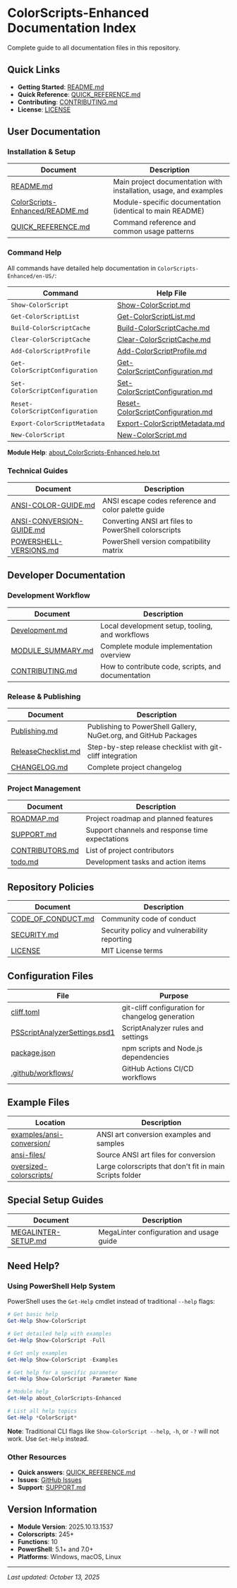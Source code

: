 # ColorScripts-Enhanced Documentation Index

Complete guide to all documentation files in this repository.

## Quick Links

- **Getting Started**: [README.md](../README.md)
- **Quick Reference**: [QUICK_REFERENCE.md](QUICK_REFERENCE.md)
- **Contributing**: [CONTRIBUTING.md](../CONTRIBUTING.md)
- **License**: [LICENSE](../LICENSE)

## User Documentation

### Installation & Setup

| Document | Description |
|----------|-------------|
| [README.md](../README.md) | Main project documentation with installation, usage, and examples |
| [ColorScripts-Enhanced/README.md](../ColorScripts-Enhanced/README.md) | Module-specific documentation (identical to main README) |
| [QUICK_REFERENCE.md](QUICK_REFERENCE.md) | Command reference and common usage patterns |

### Command Help

All commands have detailed help documentation in `ColorScripts-Enhanced/en-US/`:

| Command | Help File |
|---------|-----------|
| `Show-ColorScript` | [Show-ColorScript.md](../ColorScripts-Enhanced/en-US/Show-ColorScript.md) |
| `Get-ColorScriptList` | [Get-ColorScriptList.md](../ColorScripts-Enhanced/en-US/Get-ColorScriptList.md) |
| `Build-ColorScriptCache` | [Build-ColorScriptCache.md](../ColorScripts-Enhanced/en-US/Build-ColorScriptCache.md) |
| `Clear-ColorScriptCache` | [Clear-ColorScriptCache.md](../ColorScripts-Enhanced/en-US/Clear-ColorScriptCache.md) |
| `Add-ColorScriptProfile` | [Add-ColorScriptProfile.md](../ColorScripts-Enhanced/en-US/Add-ColorScriptProfile.md) |
| `Get-ColorScriptConfiguration` | [Get-ColorScriptConfiguration.md](../ColorScripts-Enhanced/en-US/Get-ColorScriptConfiguration.md) |
| `Set-ColorScriptConfiguration` | [Set-ColorScriptConfiguration.md](../ColorScripts-Enhanced/en-US/Set-ColorScriptConfiguration.md) |
| `Reset-ColorScriptConfiguration` | [Reset-ColorScriptConfiguration.md](../ColorScripts-Enhanced/en-US/Reset-ColorScriptConfiguration.md) |
| `Export-ColorScriptMetadata` | [Export-ColorScriptMetadata.md](../ColorScripts-Enhanced/en-US/Export-ColorScriptMetadata.md) |
| `New-ColorScript` | [New-ColorScript.md](../ColorScripts-Enhanced/en-US/New-ColorScript.md) |

**Module Help**: [about_ColorScripts-Enhanced.help.txt](../ColorScripts-Enhanced/en-US/about_ColorScripts-Enhanced.help.txt)

### Technical Guides

| Document | Description |
|----------|-------------|
| [ANSI-COLOR-GUIDE.md](ANSI-COLOR-GUIDE.md) | ANSI escape codes reference and color palette guide |
| [ANSI-CONVERSION-GUIDE.md](ANSI-CONVERSION-GUIDE.md) | Converting ANSI art files to PowerShell colorscripts |
| [POWERSHELL-VERSIONS.md](POWERSHELL-VERSIONS.md) | PowerShell version compatibility matrix |

## Developer Documentation

### Development Workflow

| Document | Description |
|----------|-------------|
| [Development.md](Development.md) | Local development setup, tooling, and workflows |
| [MODULE_SUMMARY.md](MODULE_SUMMARY.md) | Complete module implementation overview |
| [CONTRIBUTING.md](../CONTRIBUTING.md) | How to contribute code, scripts, and documentation |

### Release & Publishing

| Document | Description |
|----------|-------------|
| [Publishing.md](Publishing.md) | Publishing to PowerShell Gallery, NuGet.org, and GitHub Packages |
| [ReleaseChecklist.md](ReleaseChecklist.md) | Step-by-step release checklist with git-cliff integration |
| [CHANGELOG.md](../CHANGELOG.md) | Complete project changelog |

### Project Management

| Document | Description |
|----------|-------------|
| [ROADMAP.md](ROADMAP.md) | Project roadmap and planned features |
| [SUPPORT.md](SUPPORT.md) | Support channels and response time expectations |
| [CONTRIBUTORS.md](CONTRIBUTORS.md) | List of project contributors |
| [todo.md](../todo.md) | Development tasks and action items |

## Repository Policies

| Document | Description |
|----------|-------------|
| [CODE_OF_CONDUCT.md](../CODE_OF_CONDUCT.md) | Community code of conduct |
| [SECURITY.md](../SECURITY.md) | Security policy and vulnerability reporting |
| [LICENSE](../LICENSE) | MIT License terms |

## Configuration Files

| File | Purpose |
|------|---------|
| [cliff.toml](../cliff.toml) | git-cliff configuration for changelog generation |
| [PSScriptAnalyzerSettings.psd1](../PSScriptAnalyzerSettings.psd1) | ScriptAnalyzer rules and settings |
| [package.json](../package.json) | npm scripts and Node.js dependencies |
| [.github/workflows/](../.github/workflows/) | GitHub Actions CI/CD workflows |

## Example Files

| Location | Description |
|----------|-------------|
| [examples/ansi-conversion/](../examples/ansi-conversion/) | ANSI art conversion examples and samples |
| [ansi-files/](../ansi-files/) | Source ANSI art files for conversion |
| [oversized-colorscripts/](../oversized-colorscripts/) | Large colorscripts that don't fit in main Scripts folder |

## Special Setup Guides

| Document | Description |
|----------|-------------|
| [MEGALINTER-SETUP.md](MEGALINTER-SETUP.md) | MegaLinter configuration and usage guide |

## Need Help?

### Using PowerShell Help System

PowerShell uses the `Get-Help` cmdlet instead of traditional `--help` flags:

```powershell
# Get basic help
Get-Help Show-ColorScript

# Get detailed help with examples
Get-Help Show-ColorScript -Full

# Get only examples
Get-Help Show-ColorScript -Examples

# Get help for a specific parameter
Get-Help Show-ColorScript -Parameter Name

# Module help
Get-Help about_ColorScripts-Enhanced

# List all help topics
Get-Help *ColorScript*
```

**Note**: Traditional CLI flags like `Show-ColorScript --help`, `-h`, or `-?` will not work. Use `Get-Help` instead.

### Other Resources

- **Quick answers**: [QUICK_REFERENCE.md](QUICK_REFERENCE.md)
- **Issues**: [GitHub Issues](https://github.com/Nick2bad4u/ps-color-scripts-enhanced/issues)
- **Support**: [SUPPORT.md](SUPPORT.md)

## Version Information

- **Module Version**: 2025.10.13.1537
- **Colorscripts**: 245+
- **Functions**: 10
- **PowerShell**: 5.1+ and 7.0+
- **Platforms**: Windows, macOS, Linux

---

_Last updated: October 13, 2025_
